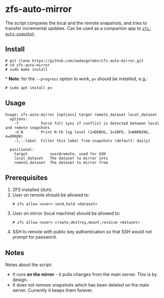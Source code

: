 # zfs-auto-mirror
The script compares the local and the remote snapshots, and tries to transfer incremental updates. Can be used as a companion app to [`zfs-auto-snapshot`](https://github.com/zfsonlinux/zfs-auto-snapshot).

## Install
```
# git clone https://github.com/nadavgolden/zfs-auto-mirror.git
# cd zfs-auto-mirror
# sudo make install
```

\* **Note**: for the `--progress` option to work, `pv` should be installed, e.g.:
```
# sudo apt install pv
```

## Usage
```
Usage: zfs-auto-mirror [options] target remote_dataset local_dataset
  options:
    -f          Force full sync if conflict is detected between local and remote snapshots
    -d N        Print N-th log level (1=DEBUG, 2=INFO, 3=WARNING, 4=ERROR)
    -l,--label  Filter this label from snapshots (default: daily)
  
  positional:
    target          user@remote, used for SSH
    local_dataset   The dataset to mirror into
    remote_dataset  The dataset to mirror from
```

## Prerequisites
1. ZFS installed (duh).
2. User on remote should be allowed to:
    ```
    # zfs allow <user> send,hold <dataset>
    ```
3. User on mirror (local machine) should be allowed to:
    ```
    # zfs allow <user> create,destroy,mount,receive <dataset>
    ```
4. SSH to remote with public key authentication so that SSH would not prompt for password.

## Notes
Notes about the script:
- It runs **on the mirror** - it pulls changes from the main server. This is by design.
- It does not remove snapshots which has been deleted on the main server. Currently it keeps them forever.

